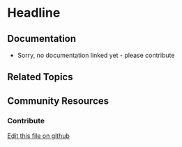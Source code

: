 # Headline

## Documentation

* Sorry, no documentation linked yet - please contribute

## Related Topics


## Community Resources


### Contribute

[Edit this file on github](https://github.com/olafk/controlpanel-documentation-docs/blob/master/md/72en/com_liferay_user_groups_admin_web_portlet_UserGroupsAdminPortlet/edit_user_group.jsp.md)
